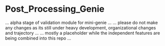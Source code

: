 # Post_Processing_Genie

... alpha stage of validation module for mini-genie ...
... please do not make any changes as its still under heavy development, organizational changes and trajectory ...
... mostly a placeholder while the independent features are being combined into this repo ... 
